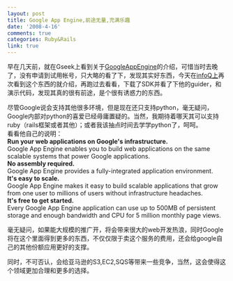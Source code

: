 ```yaml
---
layout: post
title: Google App Engine,前途无量,充满乐趣
date: '2008-4-16'
comments: true
categories: Ruby&Rails
link: true
---
```

<p>早在几天前，就在Gseek上看到关于<a href="http://code.google.com/appengine/">GoogleAppEngine</a>的介绍，可惜当时去晚了，没有申请到试用帐号，只大略的看了下，发现其实好东西，今天在<a href="http://www.infoq.com/cn/news/2008/04/google-app-engine-simplifies-web">infoQ上</a>再次看到这个东西的就介绍，再跑过去看看，下载了SDK并看了下他的guider，和演示代码，发现其真的很有前途，是个很有诱惑力的东西。</p>
<p>尽管Google说会支持其他很多环境，但是现在还只支持python，毫无疑问，Google内部对python的喜爱已经毋庸置疑的。当然，我期待着哪天其可以支持ruby（rails框架或者其他）；或者我该抽点时间去学学python了，呵呵。<br />
看看他自己的说明：<br />
<strong>Run your web applications on Google's infrastructure.</strong><br />
Google App Engine enables you to build web applications on the same scalable systems that power Google applications.<br />
<strong>No assembly required.</strong><br />
Google App Engine provides a fully-integrated application environment.<br />
<strong>It's easy to scale.</strong><br />
Google App Engine makes it easy to build scalable applications that grow from one user to millions of users without infrastructure headaches.<br />
<strong>It's free to get started.</strong><br />
Every Google App Engine application can use up to 500MB of persistent storage and enough bandwidth and CPU for 5 million monthly page views.</p>
<p>毫无疑问，如果能大规模的推广开，将会带来很大的web开发热浪，同时Google将在这个里面得到更多的东西，不仅仅限于卖这个服务的费用，还会给google自己的其他份额应用更好的支撑。</p>
<p>同时，不可否认，会给亚马逊的S3,EC2,SQS等带来一些竞争，当然，这会使得这个领域更加合理和更多的选择。</p>
